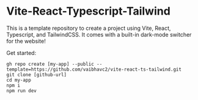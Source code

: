 # Vite-React-Typescript-Tailwind

This is a template repository to create a project using Vite, React, Typescript, and TailwindCSS. It comes with a built-in dark-mode switcher for the website!

Get started:

```console
gh repo create [my-app] --public --template=https://github.com/vaibhavc2/vite-react-ts-tailwind.git
git clone [github-url]
cd my-app
npm i
npm run dev
```

